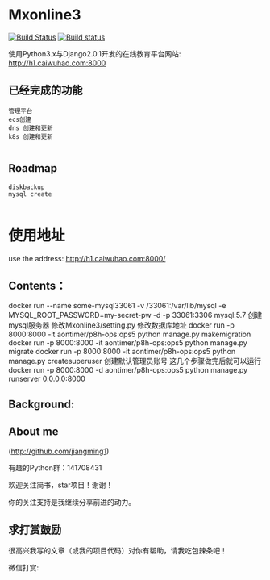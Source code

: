 # Mxonline3

[![Build Status](https://travis-ci.org/jiangming1/Mxonline3.svg?branch=master)](https://travis-ci.org/jiangming1/Mxonline3.svg?branch=master)
[![Build status](https://aontimer.visualstudio.com/python/_apis/build/status/python-Docker%20container-CI)](https://aontimer.visualstudio.com/python/_build/latest?definitionId=2)


使用Python3.x与Django2.0.1开发的在线教育平台网站: http://h1.caiwuhao.com:8000

## 已经完成的功能

```
管理平台
ecs创建
dns 创建和更新
k8s 创建和更新


```
## Roadmap
```
diskbackup
mysql create


```

# 使用地址
use the address: http://h1.caiwuhao.com:8000/

## Contents：
docker run --name some-mysql33061 -v /33061:/var/lib/mysql -e MYSQL_ROOT_PASSWORD=my-secret-pw -d -p 33061:3306 mysql:5.7
创建mysql服务器
修改Mxonline3/setting.py 修改数据库地址
docker run -p 8000:8000 -it aontimer/p8h-ops:ops5 python manage.py makemigration
docker run -p 8000:8000 -it aontimer/p8h-ops:ops5 python manage.py migrate
docker run -p 8000:8000 -it aontimer/p8h-ops:ops5 python manage.py createsuperuser
创建默认管理员账号
这几个步骤做完后就可以运行
docker run -p 8000:8000 -d aontimer/p8h-ops:ops5 python manage.py runserver 0.0.0.0:8000


## Background:

## About me
(http://github.com/jiangming1)

有趣的Python群：141708431

欢迎关注简书，star项目！谢谢！

你的关注支持是我继续分享前进的动力。

## 求打赏鼓励

很高兴我写的文章（或我的项目代码）对你有帮助，请我吃包辣条吧！

微信打赏:
